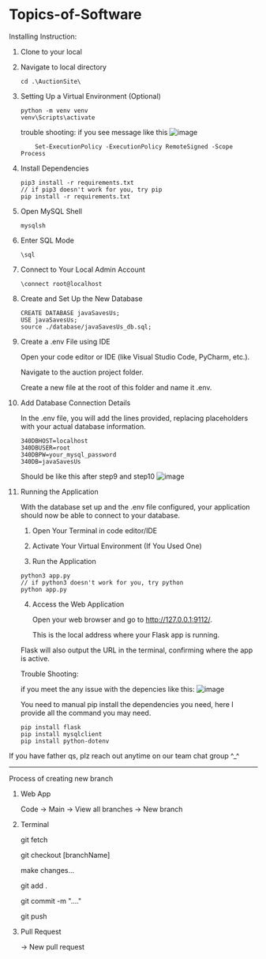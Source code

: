 # Topics-of-Software

Installing Instruction:

1. Clone to your local
   
2. Navigate to local directory
	```
	cd .\AuctionSite\
	```

3. Setting Up a Virtual Environment (Optional)
	```
	python -m venv venv
	venv\Scripts\activate
	```

  	trouble shooting: if you see message like this
   	![image](https://github.com/liangjunchen88/Topics-of-Software/assets/113968753/0577d90b-d135-4dc9-aaf0-3ec70d937eb6)
   
	```
    	Set-ExecutionPolicy -ExecutionPolicy RemoteSigned -Scope Process
	```


5. Install Dependencies
	```
	pip3 install -r requirements.txt
 	// if pip3 doesn't work for you, try pip
 	pip install -r requirements.txt
	```

6. Open MySQL Shell
	```
	mysqlsh
	```

7. Enter SQL Mode
	```
	\sql
	```
   
8. Connect to Your Local Admin Account
	```
	\connect root@localhost
	```

9. Create and Set Up the New Database
	```
	CREATE DATABASE javaSavesUs;
	USE javaSavesUs;
	source ./database/javaSavesUs_db.sql;
	```

10. Create a .env File using IDE
	
 	Open your code editor or IDE (like Visual Studio Code, PyCharm, etc.).

	Navigate to the auction project folder.

	Create a new file at the root of this folder and name it .env.

11. Add Database Connection Details
	
 	In the .env file, you will add the lines provided, replacing placeholders with your actual database information. 
	```
	340DBHOST=localhost
	340DBUSER=root
	340DBPW=your_mysql_password
	340DB=javaSavesUs
	```

 	Should be like this after step9 and step10
	![image](https://github.com/liangjunchen88/Topics-of-Software/assets/113968753/23b72210-7868-4fcb-8640-2f315ab69bc9)


12. Running the Application

	With the database set up and the .env file configured, your application should now be able to connect to your database.
	
	1. Open Your Terminal in code editor/IDE
	
	2. Activate Your Virtual Environment (If You Used One)
	
	3. Run the Application
	```
	python3 app.py
 	// if python3 doesn't work for you, try python
 	python app.py
	```

 	4. Access the Web Application

      	Open your web browser and go to http://127.0.0.1:9112/.
     
     	This is the local address where your Flask app is running.
     
	Flask will also output the URL in the terminal, confirming where the app is active.

 	Trouble Shooting:
	
	if you meet the any issue with the depencies like this:
	![image](https://github.com/liangjunchen88/Topics-of-Software/assets/113968753/738615bb-075f-4a6c-bd25-44bfdf296c52)

	You need to manual pip install the dependencies you need, here I provide all the command you may need.
	
	```
 	pip install flask
 	pip install mysqlclient
	pip install python-dotenv
 	```

If you have father qs, plz reach out anytime on our team chat group ^_^

-------------------------------------------------------------------------

Process of creating new branch

1. Web App
   
	Code -> Main -> View all branches -> New branch


2. Terminal
   
	git fetch

	git checkout [branchName]
	
	make changes...

	git add .

	git commit -m "...."

	git push


3. Pull Request
   
	-> New pull request
